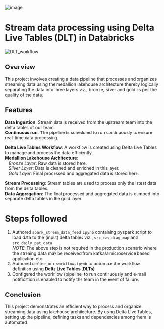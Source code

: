 ![image](https://github.com/user-attachments/assets/0ae1318d-815a-4b06-aa40-70e45a813c45)


# Stream data processing using Delta Live Tables (DLT) in Databricks

![DLT_workflow](https://github.com/user-attachments/assets/b74e845f-ff46-476c-be83-afd72dbbf447)

## Overview
This project involves creating a data pipeline that processes and organizes streaming data using the medallion lakehouse architecture thereby logically separating the data into three layers viz., bronze, silver and gold as per the quality of the data. 

## Features
**Data Ingestion**: Stream data is received from the upstream team into the delta tables of our team.<br>
**Continuous run**: The pipeline is scheduled to run continuously to ensure real-time data processing.<br>

**Delta Live Tables Workflow**: A workflow is created using Delta Live Tables to manage and process the data efficiently.<br>
__Medallion Lakehouse Architecture__:<br>
&nbsp;&nbsp;&nbsp;*_Bronze Layer_*: Raw data is stored here.<br>
&nbsp;&nbsp;&nbsp;*_Silver Layer_*: Data is cleaned and enriched in this layer.<br>
&nbsp;&nbsp;&nbsp;*_Gold Layer_*: Final processed and aggregated data is stored here.<br>

**Stream Processing**: Stream tables are used to process only the latest data from the delta tables.<br>
**Data Aggregation**: The final processed and aggregated data is dumped into separate delta tables in the gold layer.<br>

# Steps followed
1. Authored `spark_stream_data_feed.ipynb` containing pyspark script to load data to the (input) delta tables viz., `src_raw_diag_map` and `src_daily_pat_data`<br>
_NOTE_: The above step is not required in the production scenario where the streaing data may be received from kafka/a microservice based application etc.<br>
3. Authored `Define_DLT_workflow.ipynb` to automate the workflow definition using **Delta Live Tables (DLTs)**<br>
4. Configured the workflow (pipeline) to run continuously and e-mail notification is enabled to notify the team in the event of failure.<br>

## Conclusion <br>
This project demonstrates an efficient way to process and organize streaming data using lakehouse architecture. By using Delta Live Tables, setting up the pipeline, defining tasks and dependencies among them is automated.


